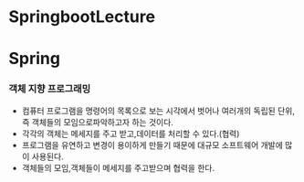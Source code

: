 # SpringbootLecture

# Spring 
### 객체 지향 프로그래밍
+ 컴퓨터 프로그램을 명령어의 목록으로 보는 시각에서 벗어나 여러개의 독립된 단위,즉 객체들의 모임으로파악하고자 하는 것이다.
+ 각각의 객체는 메세지를 주고 받고,데이터를 처리할 수 있다.(협력)
+ 프로그램을 유연하고 변경이 용이하게 만들기 때문에 대규모 소프트웨어 개발에 많이 사용된다.
+ 객체들의 모임,객체들이 메세지를 주고받으며 협력을 한다.
